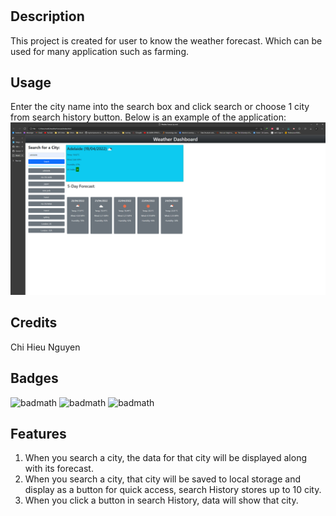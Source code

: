 # <Weather-Forecast>

## Description
This project is created for user to know the weather forecast. Which can be used for many application such as farming.


## Usage
Enter the city name into the search box and click search or choose 1 city from search history button.
Below is an example of the application:
![demo work of weather forecast](./resourceForReadme/demo.png)



## Credits
Chi Hieu Nguyen


## Badges
![badmath](https://img.shields.io/badge/html-%20-green)
![badmath](https://img.shields.io/badge/bootstrap-%20-green)
![badmath](https://img.shields.io/badge/javascript-%20-green)

## Features

1. When you search a city, the data for that city will be displayed along with its forecast.
2. When you search a city, that city will be saved to local storage and display as a button for quick access, search History stores up to 10 city.
3. When you click a button in search History, data will show that city.